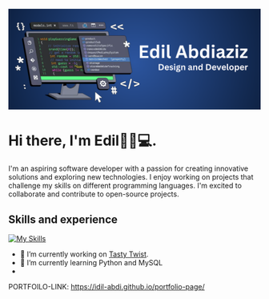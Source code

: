 ![Design and Development](https://github.com/idil-abdi/idil-abdi/blob/main/Edil%20Abdiaziz.png?raw=true)

# Hi there, I'm Edil👋🏾💻.

I'm an aspiring software developer with a passion for creating innovative solutions and exploring new technologies. I enjoy working on projects that challenge my skills on different programming languages. I'm excited to collaborate and contribute to open-source projects.

## Skills and experience

[![My Skills](https://skillicons.dev/icons?i=html,css,js,react,figma)](https://skillicons.dev)

- 🔭 I’m currently working on [Tasty Twist](https://github.com/idil-abdi/tasty-twist). 
- 🌱 I’m currently learning Python and MySQL 
-
PORTFOILO-LINK: https://idil-abdi.github.io/portfolio-page/
